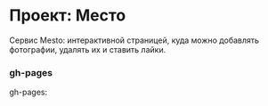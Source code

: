 # Проект: Место

Сервис Mesto: интерактивной страницей, куда можно добавлять фотографии, удалять их и ставить лайки.

### gh-pages
gh-pages:
